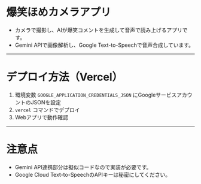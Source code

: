 # 爆笑ほめカメラアプリ

- カメラで撮影し、AIが爆笑コメントを生成して音声で読み上げるアプリです。
- Gemini APIで画像解析し、Google Text-to-Speechで音声合成しています。

---

# デプロイ方法（Vercel）

1. 環境変数 `GOOGLE_APPLICATION_CREDENTIALS_JSON` にGoogleサービスアカウントのJSONを設定
2. `vercel` コマンドでデプロイ
3. Webアプリで動作確認

---

# 注意点

- Gemini API連携部分は擬似コードなので実装が必要です。
- Google Cloud Text-to-SpeechのAPIキーは秘密にしてください。
